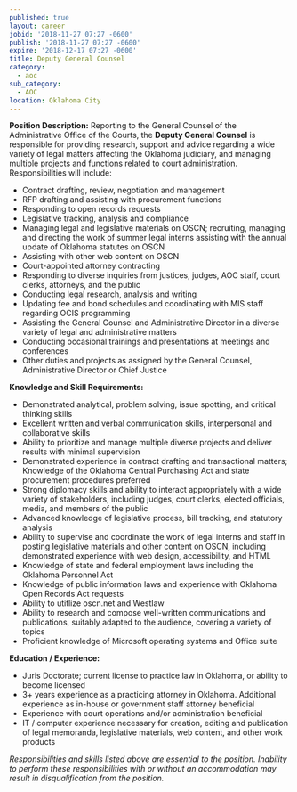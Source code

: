 ```yaml
---
published: true
layout: career
jobid: '2018-11-27 07:27 -0600'
publish: '2018-11-27 07:27 -0600'
expire: '2018-12-17 07:27 -0600'
title: Deputy General Counsel
category:
  - aoc
sub_category:
  - AOC
location: Oklahoma City
---
```

**Position Description:**
Reporting to the General Counsel of the Administrative Office of the
Courts, the **Deputy General Counsel** is responsible for providing
research, support and advice regarding a wide variety of legal matters
affecting the Oklahoma judiciary, and managing multiple projects and
functions related to court administration. Responsibilities will
include:

-   Contract drafting, review, negotiation and management
-   RFP drafting and assisting with procurement functions
-   Responding to open records requests
-   Legislative tracking, analysis and compliance
-   Managing legal and legislative materials on OSCN; recruiting, managing and directing the work of summer legal interns assisting with the annual update of Oklahoma statutes on OSCN
-   Assisting with other web content on OSCN
-   Court-appointed attorney contracting
-   Responding to diverse inquiries from justices, judges, AOC staff, court clerks, attorneys, and the public
-   Conducting legal research, analysis and writing
-   Updating fee and bond schedules and coordinating with MIS staff regarding OCIS programming
-   Assisting the General Counsel and Administrative Director in a diverse variety of legal and administrative matters
-   Conducting occasional trainings and presentations at meetings and conferences
-   Other duties and projects as assigned by the General Counsel, Administrative Director or Chief Justice

**Knowledge and Skill Requirements:**
-   Demonstrated analytical, problem solving, issue spotting, and critical thinking skills
-   Excellent written and verbal communication skills, interpersonal and
    collaborative skills
-   Ability to prioritize and manage multiple diverse projects and
    deliver results with minimal supervision
-   Demonstrated experience in contract drafting and transactional
    matters; Knowledge of the Oklahoma Central Purchasing Act and state
    procurement procedures preferred
-   Strong diplomacy skills and ability to interact appropriately with a
    wide variety of stakeholders, including judges, court clerks,
    elected officials, media, and members of the public
-   Advanced knowledge of legislative process, bill tracking, and
    statutory analysis
-   Ability to supervise and coordinate the work of legal interns and
    staff in posting legislative materials and other content on OSCN,
    including demonstrated experience with web design, accessibility,
    and HTML
-   Knowledge of state and federal employment laws including the
    Oklahoma Personnel Act
-   Knowledge of public information laws and experience with Oklahoma
    Open Records Act requests
-   Ability to utitlize oscn.net and Westlaw
-   Ability to research and compose well-written communications and
    publications, suitably adapted to the audience, covering a variety
    of topics
-   Proficient knowledge of Microsoft operating systems and Office suite

**Education / Experience:**
-   Juris Doctorate; current license to practice law in Oklahoma, or
    ability to become licensed
-   3+ years experience as a practicing attorney in Oklahoma. Additional
    experience as in-house or government staff attorney beneficial
-   Experience with court operations and/or administration beneficial
-   IT / computer experience necessary for creation, editing and
    publication of legal memoranda, legislative materials, web content,
    and other work products

*Responsibilities and skills listed above are essential to the position. Inability to perform these responsibilities with or without an accommodation may result in disqualification from the position.*

